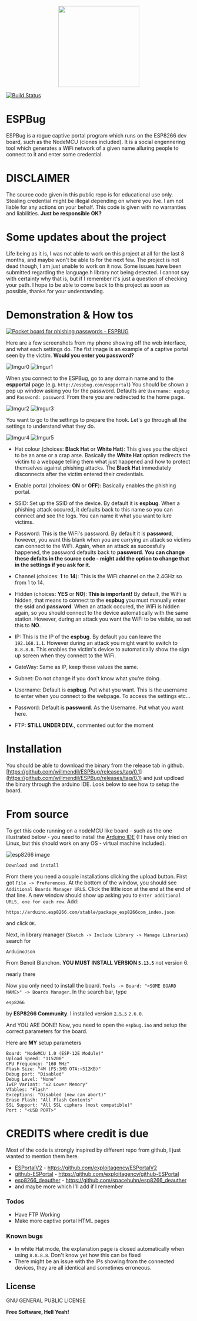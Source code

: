 <p align="center">
  <img width="220" height="220" src="https://i.imgur.com/vYE79I9.png">
</p>

[![Build Status](https://travis-ci.com/guanicoe/ESPBug_PIO.svg?branch=master)](https://travis-ci.com/guanicoe/ESPBug_PIO)


# ESPBug

ESPBug is a rogue captive portal program which runs on the ESP8266 dev board, such as the NodeMCU (clones included). It is a social engennering tool which generates a WiFi network of a given name alluring people to connect  to it and enter some credential.

# DISCLAIMER
The source code given in this public repo is for educational use only. Stealing credential might be illegal depending on where you live. I am not liable for any actions on your behalf. This code is given with no warranties and liabilities. **Just be responsible OK?**

# Some updates about the project

Life being as it is, I was not able to work on this project at all for the last 8 months, and maybe won't be able to for the next few. The project is not dead though, I am just unable to work on it now. Some issues have been submitted regarding the language.h library not being detected. I cannot say with certainty why that is, but if I remember it's just a question of checking your path. I hope to be able to come back to this project as soon as possible, thanks for your understanding.

# Demonstration & How tos

[![Pocket board for phishing passwords - ESPBUG](https://i.imgur.com/PYyQzfI.jpg)](https://www.youtube.com/watch?v=X95rtPqSzw4 "Pocket board for phishing passwords - ESPBUG - Click to Watch!")


Here are a few screenshots from my phone showing off the web interface, and what each settings do. The fist image is an example of a captive portal seen by the victim. **Would you enter you password?**

![Imgur0](https://i.imgur.com/FRVuEwBl.jpg)
![Imgur1](https://i.imgur.com/qYyqwnQl.jpg)

When you connect to the ESPBug, go to any domain name and to the **espportal** page (e.g. `http://espbug.com/espportal`)
You should be shown a pop up window asking you for the password. Defaults are `Username: espbug` and `Password: password`.
From there you are redirected to the home page.

![Imgur2](https://i.imgur.com/NgNZkYol.jpg)
![Imgur3](https://i.imgur.com/OgYxvRyl.jpg)


You want to go to the settings to prepare the hook. Let's go through all the settings to understand what they do.

![Imgur4](https://i.imgur.com/lxz6Apwl.jpg)
![Imgur5](https://i.imgur.com/LeBXPztl.jpg)

 - Hat colour (choices: **Black Hat** or **White Hat**): This gives you the object to be an arse or a crap arse. Basically the **White Hat** option redirects the victim to a webpage telling them what just happened and how to protect themselves against phishing attacks. The **Black Hat** immediately disconnects after the victim entered their credentials.
 - Enable portal (choices: **ON** or **OFF**): Basically enables the phishing portal.
 - SSID: Set up the SSID of the device. By default it is **espbug**. When a phishing attack occured, it defaults back to this name so you can connect and see the logs. You can name it what you want to lure victims.
 - Password: This is the WiFi's password. By default it is **password**, however, you want this blank when you are carrying an attack so victims can connect to the WiFi. Again, when an attack as succesfully happened, the password defaults back to **password**.
 **You can change these defalts in the source code - might add the option to change that in the settings if you ask for it.**
 - Channel (choices: **1** to **14**): This is the WiFi channel on the 2.4GHz so from 1 to 14.
 - Hidden (choices: **YES** or **NO**): **This is important!**  By default, the WiFi is hidden, that means to connect to the **espbug** you must manually enter the **ssid** and **password**. When an attack occured, the WiFi is hidden again, so you should connect to the device automatically with the same station. However, during an attack you want the WiFi to be visible, so set this to **NO**.
 - IP: This is the IP of the **espbug**. By default you can leave the `192.168.1.1`. However during an attack you might want to switch to `8.8.8.8`. This enables the victim's device to automatically show the sign up screen when they connect to the WiFi.
 - GateWay: Same as IP, keep these values the same.
 - Subnet: Do not change if you don't know what you're doing.
 - Username: Default is **espbug**. Put what you want. This is the username to enter when you connect to the webpage. To access the settings etc...
 - Password: Default is **password**. As the Username. Put what you want here.

 - FTP: **STILL UNDER DEV.**, commented out for the moment


# Installation

You should be able to download the binary from the release tab in github.
[https://github.com/willmendil/ESPBug/releases/tag/0.1](https://github.com/willmendil/ESPBug/releases/tag/0.1)
and just updload the binary through the arduino IDE. Look below to see how to setup the board.

# From source
To get this code running on a nodeMCU like board - such as the one illustrated below - you need to install the [Arduino IDE] (! I have only tried on Linux, but this should work on any OS - virtual machine included).

![esp8266 image][esp8266]

```
Download and install
```

From there you need a couple installations clicking the upload button. First got `File -> Preferences`. At the bottom of the window, you should see `Additional Boards Manager URLS`. Click the little icon at the end at the end of that line. A new window should show up asking you to `Enter additional URLS, one for each row`. Add:
```
https://arduino.esp8266.com/stable/package_esp8266com_index.json
```
and click `OK`.

Next, in library manager (`Sketch -> Include Library -> Manage Libraries`) search for
```
ArduinoJson
```
From Benoit Blanchon. **YOU MUST INSTALL VERSION `5.13.5`** not version 6.

nearly there

Now you only need to install the board. `Tools -> Board: "<SOME BOARD NAME>" -> Boards Manager`. In the search bar, type

```
esp8266
```
by **ESP8266 Community**. I installed version ~~`2.5.5`~~ `2.6.0`.

And YOU ARE DONE! Now, you need to open the `espbug.ino` and setup the correct parameters for the board.

Here are **MY** setup parameters

```
Board: "NodeMCU 1.0 (ESP-12E Module)"
Upload Speed: "115200"
CPU Frequency: "160 MHz"
Flash Size: "4M (FS:3MB OTA:~512KB)"
Debug port: "Disabled"
Debug Level: "None"
IwIP Variant: "v2 Lower Memory"
VTables: "Flash"
Exceptions: "Disabled (new can abort)"
Erase Flash: "All Flash Contents"
SSL Support: "All SSL ciphers (most compatible)"
Port : "<USB PORT>"
```




# CREDITS where credit is due

Most of the code is strongly inspired by different repo from github, I just wanted to mention them here.
* [ESPortalV2] - https://github.com/exploitagency/ESPortalV2
* [github-ESPortal] - https://github.com/exploitagency/github-ESPortal
* [esp8266_deauther] - https://github.com/spacehuhn/esp8266_deauther
* and maybe more which I'll add if I remember



### Todos

 - Have FTP Working
 - Make more captive portal HTML pages

### Known bugs
- In white Hat mode, the explanation page is closed automatically when using `8.8.8.8`. Don't know yet how this can be fixed
- There might be an issue with the IPs showing from the connected devices, they are all identical and sometimes erroneous.

License
----

  GNU GENERAL PUBLIC LICENSE


**Free Software, Hell Yeah!**


   [ESPortalV2]: <https://github.com/exploitagency/ESPortalV2>
   [github-ESPortal]: <https://github.com/exploitagency/github-ESPortal>
   [esp8266_deauther]: <https://github.com/spacehuhn/esp8266_deauther>
   [esp8266]: https://rcl.lt/files/c59c2f4d86f239f67a86-128x128
   [Arduino IDE]: https://www.arduino.cc/en/main/software
